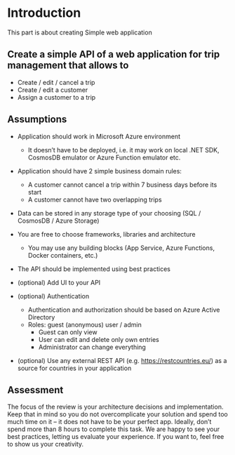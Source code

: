 # Introduction

This part is about creating Simple web application

## Create a simple API of a web application for trip management that allows to

- Create / edit / cancel a trip
- Create / edit a customer
- Assign a customer to a trip

## Assumptions

- Application should work in Microsoft Azure environment
    - It doesn’t have to be deployed, i.e. it may work on local .NET SDK, CosmosDB emulator or
Azure Function emulator etc.

- Application should have 2 simple business domain rules:
   - A customer cannot cancel a trip within 7 business days before its start
   - A customer cannot have two overlapping trips
- Data can be stored in any storage type of your choosing (SQL / CosmosDB / Azure Storage)
- You are free to choose frameworks, libraries and architecture
    - You may use any building blocks (App Service, Azure Functions, Docker containers, etc.)
- The API should be implemented using best practices
- (optional) Add UI to your API
- (optional) Authentication
    - Authentication and authorization should be based on Azure Active Directory
    - Roles: guest (anonymous) user / admin
        - Guest can only view
        - User can edit and delete only own entries
        - Administrator can change everything
- (optional) Use any external REST API (e.g. https://restcountries.eu/) as a source for countries in your
application

## Assessment

The focus of the review is your architecture decisions and implementation. Keep that in mind so you do not
overcomplicate your solution and spend too much time on it – it does not have to be your perfect app.
Ideally, don’t spend more than 8 hours to complete this task. We are happy to see your best practices,
letting us evaluate your experience. If you want to, feel free to show us your creativity.
